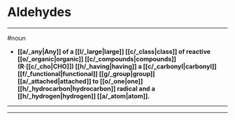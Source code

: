 # Aldehydes
---
#noun
- **[[a/_any|Any]] of a [[l/_large|large]] [[c/_class|class]] of reactive [[o/_organic|organic]] [[c/_compounds|compounds]] (R·[[c/_cho|CHO]]) [[h/_having|having]] a [[c/_carbonyl|carbonyl]] [[f/_functional|functional]] [[g/_group|group]] [[a/_attached|attached]] to [[o/_one|one]] [[h/_hydrocarbon|hydrocarbon]] radical and a [[h/_hydrogen|hydrogen]] [[a/_atom|atom]].**
---
---

